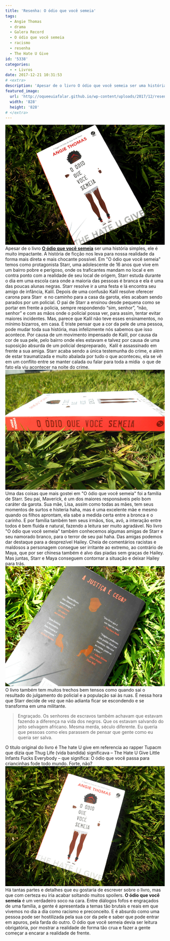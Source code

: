 ```yaml
---
title: 'Resenha: O ódio que você semeia'
tags:
  - Angie Thomas
  - drama
  - Galera Record
  - O ódio que você semeia
  - racismo
  - resenha
  - The Hate U Give
id: '5338'
categories:
  - - Livros
date: 2017-12-21 10:31:53
# <extra>
description: 'Apesar de o livro O ódio que você semeia ser uma história simples, ele é muito impactante. A história de ficção nos leva para nossa realidade da forma mais direta e mais chocante possível. Em &#8220;O ódio que você semeia&#8221; temos como protagonista Starr, uma adolescente de 16 anos que vive em um bairro pobre e perigoso, onde os traficantes mandam no local e em contra ponto com a realidade de seu local de origem, Starr estuda durante o dia em uma escola cara onde a maioria das pessoas é branca e ela é uma das poucas alunas negras. Starr resolve ir a uma festa e lá encontra seu amigo de infância, Kalil. Depois de uma confusão Kalil resolve oferecer carona para Starr  e no caminho para a casa da garota, eles acabam sendo parados por um policial. O pai de &hellip;'
featured_image: 
  url: 'http://oqueeuiafalar.github.io/wp-content/uploads/2017/12/resenha-livro-o-ódio-que-você-semeia.jpg'
  width: '828'
  height: '828'
# </extra>
---
```


![O ódio que você semeia ](/wp-content/uploads/2017/12/capa-livro-o-ódio-que-você-semeia.jpg) Apesar de o livro [**O ódio que você semeia**](http://www.record.com.br/livro_sinopse.asp?id_livro=29761) ser uma história simples, ele é muito impactante. A história de ficção nos leva para nossa realidade da forma mais direta e mais chocante possível. Em "O ódio que você semeia" temos como protagonista Starr, uma adolescente de 16 anos que vive em um bairro pobre e perigoso, onde os traficantes mandam no local e em contra ponto com a realidade de seu local de origem, Starr estuda durante o dia em uma escola cara onde a maioria das pessoas é branca e ela é uma das poucas alunas negras. Starr resolve ir a uma festa e lá encontra seu amigo de infância, Kalil. Depois de uma confusão Kalil resolve oferecer carona para Starr  e no caminho para a casa da garota, eles acabam sendo parados por um policial. O pai de Starr a ensinou desde pequena como se portar em frente a policia, sempre respondendo “sim, senhor”, “não, senhor” e com as mãos onde o policial possa ver, para assim, tentar evitar maiores incidentes. Mas, parece que Kalil não teve esses ensinamentos, no mínimo bizarros, em casa. É triste pensar que a cor da pele de uma pessoa, pode mudar toda sua história, mas infelizmente nós sabemos que isso acontece. Por causa de um movimento impensado de Kalil, por causa da cor de sua pele, pelo bairro onde eles estavam e talvez por causa de uma suposição absurda de um policial despreparado,  Kalil é assassinado em frente a sua amiga. Starr acaba sendo a única testemunha do crime, e além de estar traumatizada e muito abalada por tudo o que aconteceu, ela se vê em um conflito entre se manter calada ou falar para toda a mídia  o que de fato ela viu acontecer na noite do crime. ![Lombada do livro O ódio que você semeia](/wp-content/uploads/2017/12/lombada-livro-o-ódio-que-você-semeia.jpg) Uma das coisas que mais gostei em "O ódio que você semeia" foi a família de Starr. Seu pai, Maverick, é um dos maiores responsáveis pelo bom caráter da garota. Sua mãe, Lisa, assim como todas as mães, tem seus momentos de surtos e histeria haha, mas é uma excelente mãe e mesmo quando os filhos aprontam, ela sabe a medida certa entre a bronca e o carinho. E por família também tem seus irmãos, tios, avó, a interação entre todos é bem fluida e natural, fazendo a leitura ser muito agradável. No livro "O ódio que você semeia" também conhecemos algumas amigas de Starr e seu namorado branco, para o terror de seu pai haha. Das amigas podemos dar destaque para a desprezível Hailey. Cheia de comentários racistas e maldosos a personagem consegue ser irritante ao extremo, ao contrário de Maya, que por ser chinesa também é alvo das piadas sem graças de Hailey. Mas juntas, Starr e Maya conseguem contornar a situação e deixar Hailey para trás. ![Livro O ódio que você semeia ](/wp-content/uploads/2017/12/contra-capa-o-ódio-que-você-semeia.jpg) O livro também tem muitos trechos bem tensos como quando sai o resultado do julgamento do policial e a população sai às ruas. É nessa hora que Starr decide de vez que não adianta ficar se escondendo e se transforma em uma militante.

> Engraçado. Os senhores de escravos também achavam que estavam fazendo a diferença na vida dos negros. Que os estavam salvando do jeito selvagem africano. Mesma merda, século diferente. Eu queria que pessoas como eles parassem de pensar que gente como eu queria ser salva.

O titulo original do livro é The hate U give em referencia ao rapper Tupacm que dizia que Thug Life (vida bandida) significava – The Hate U Give Little Infants Fucks Everybody – que significa: O ódio que você passa para criancinhas fode todo mundo. Forte, não? ![The Hate U Give](/wp-content/uploads/2017/12/resenha-livro-o-ódio-que-você-semeia.jpg) Há tantas partes e detalhes que eu gostaria de escrever sobre o livro, mas que com certeza eu iria acabar soltando muitos spoilers. **O ódio que você semeia** é um verdadeiro soco na cara. Entre diálogos fofos e engraçados de uma família, a gente é apresentada a temas tão brutais e reais em que vivemos no dia a dia como racismo e preconceito. E é absurdo como uma pessoa pode ser hostilizada pela sua cor da pele e saber que pode entrar em apuros, pela farda do outro. O ódio que você semeia devia ser leitura obrigatória, por mostrar a realidade de forma tão crua e fazer a gente começar a encarar a realidade de frente.
